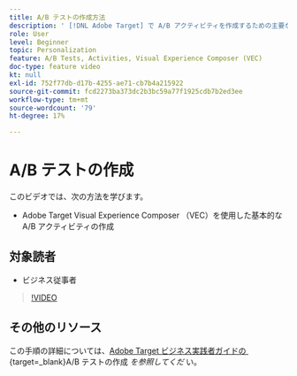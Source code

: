 ```yaml
---
title: A/B テストの作成方法
description: ' [!DNL Adobe Target] で A/B アクティビティを作成するための主要なワークフローについて説明します。 Visual Experience Composer （VEC）を使用して基本的な A/B アクティビティを作成します。'
role: User
level: Beginner
topic: Personalization
feature: A/B Tests, Activities, Visual Experience Composer (VEC)
doc-type: feature video
kt: null
exl-id: 752f77db-d17b-4255-ae71-cb7b4a215922
source-git-commit: fcd2273ba373dc2b3bc59a77f1925cdb7b2ed3ee
workflow-type: tm+mt
source-wordcount: '79'
ht-degree: 17%

---
```


# A/B テストの作成

このビデオでは、次の方法を学びます。

* Adobe Target Visual Experience Composer （VEC）を使用した基本的な A/B アクティビティの作成

## 対象読者

* ビジネス従事者

>[!VIDEO](https://video.tv.adobe.com/v/29958/?quality=12&captions=jpn)

## その他のリソース

この手順の詳細については、[Adobe Target ビジネス実践者ガイドの &#x200B;](https://experienceleague.adobe.com/docs/target/using/activities/abtest/create/test-create-ab.html?lang=ja){target=_blank}A/B テストの作成 *を参照してくだ* い。
